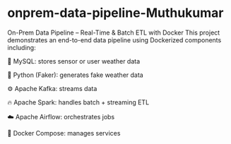 # onprem-data-pipeline-Muthukumar

On-Prem Data Pipeline – Real-Time & Batch ETL with Docker
This project demonstrates an end-to-end data pipeline using Dockerized components including:

🐘 MySQL: stores sensor or user weather data

🐍 Python (Faker): generates fake weather data

⚙️ Apache Kafka: streams data

🔥 Apache Spark: handles batch + streaming ETL

☁️ Apache Airflow: orchestrates jobs

🐳 Docker Compose: manages services
